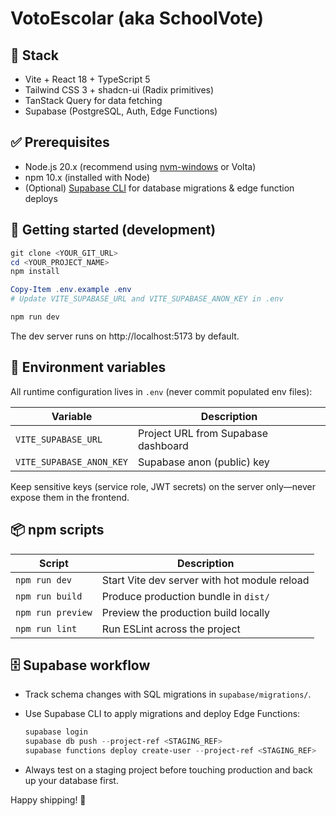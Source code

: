# VotoEscolar (aka SchoolVote)



## 🔧 Stack

- Vite + React 18 + TypeScript 5
- Tailwind CSS 3 + shadcn-ui (Radix primitives)
- TanStack Query for data fetching
- Supabase (PostgreSQL, Auth, Edge Functions)

## ✅ Prerequisites

- Node.js 20.x (recommend using [nvm-windows](https://github.com/coreybutler/nvm-windows) or Volta)
- npm 10.x (installed with Node)
- (Optional) [Supabase CLI](https://supabase.com/docs/guides/cli) for database migrations & edge function deploys

## 🚀 Getting started (development)

```powershell
git clone <YOUR_GIT_URL>
cd <YOUR_PROJECT_NAME>
npm install

Copy-Item .env.example .env
# Update VITE_SUPABASE_URL and VITE_SUPABASE_ANON_KEY in .env

npm run dev
```

The dev server runs on http://localhost:5173 by default.

## 🔐 Environment variables

All runtime configuration lives in `.env` (never commit populated env files):

| Variable | Description |
| --- | --- |
| `VITE_SUPABASE_URL` | Project URL from Supabase dashboard |
| `VITE_SUPABASE_ANON_KEY` | Supabase anon (public) key |

Keep sensitive keys (service role, JWT secrets) on the server only—never expose them in the frontend.

## 📦 npm scripts

| Script | Description |
| --- | --- |
| `npm run dev` | Start Vite dev server with hot module reload |
| `npm run build` | Produce production bundle in `dist/` |
| `npm run preview` | Preview the production build locally |
| `npm run lint` | Run ESLint across the project |

## 🗄️ Supabase workflow

- Track schema changes with SQL migrations in `supabase/migrations/`.
- Use Supabase CLI to apply migrations and deploy Edge Functions:

	```powershell
	supabase login
	supabase db push --project-ref <STAGING_REF>
	supabase functions deploy create-user --project-ref <STAGING_REF>
	```

- Always test on a staging project before touching production and back up your database first.

Happy shipping! :rocket:

